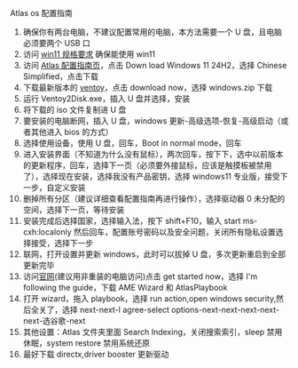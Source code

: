 Atlas os 配置指南
1. 确保你有两台电脑，不建议配置常用的电脑，本方法需要一个 U 盘，且电脑必须要两个 USB 口
2. 访问 [win11 规格要求](https://www.microsoft.com/zh-cn/windows/windows-11-specifications#table1) 确保能使用 win11 
3. 访问 [Atlas 配置指南页](https://docs.atlasos.net/getting-started/installation/#__tabbed_1_1)，点击 Down load Windows 11 24H2，选择 Chinese Simplified，点击下载
4. 下载最新版本的 [ventoy](https://github.com/ventoy/Ventoy/releases/)，点击 download now，选择 windows.zip 下载
5. 运行 Ventoy2Disk.exe，插入 U 盘并选择，安装
6. 将下载的 iso 文件复制进 U 盘
7. 要安装的电脑断网，插入 U 盘，windows 更新-高级选项-恢复-高级启动（或者其他进入 bios 的方式）
8. 选择使用设备，使用 U 盘，回车，Boot in normal mode，回车
9. 进入安装界面（不知道为什么没有鼠标），两次回车，按下下，选中以前版本的更新程序，回车，选择下一页（必须要外接鼠标，应该是触摸板被禁用了），选择现在安装，选择我没有产品密钥，选择 windows11 专业版，接受下一步，自定义安装
10. 删掉所有分区（建议详细查看配置指南再进行操作），选择驱动器 0 未分配的空间，选择下一页，等待安装
11. 安装完成后选择国家，选择输入法，按下 shift+F10，输入 start ms-cxh:localonly 然后回车，配置账号密码以及安全问题，关闭所有隐私设置选择接受，选择下一步
12. 联网，打开设置并更新 windows，此时可以拔掉 U 盘，多次更新重启到全部更新完毕
13. 访问[官网](https://atlasos.net/)(建议用非重装的电脑访问)点击 get started now，选择 I'm following the guide，下载 AME Wizard 和 AtlasPlaybook
14. 打开 wizard，拖入 playbook，选择 run action,open windows security,然后全关了，选择 next-next-I agree-select options-next-next-next-next-next-选谷歌-next
15. 其他设置：Atlas 文件夹里面 Search Indexing，关闭搜索索引，sleep 禁用休眠，system restore 禁用系统还原
16. 最好下载 directx,driver booster 更新驱动
